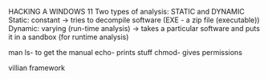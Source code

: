 HACKING A WINDOWS 11
Two types of analysis: STATIC and DYNAMIC
Static: constant -> tries to decompile software (EXE - a zip file (executable))
Dynamic: varying (run-time analysis) -> takes a particular software and puts it in a sandbox (for runtime analysis)

man ls- to get the manual
echo- prints stuff
chmod- gives permissions

villian framework
